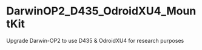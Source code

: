 # DarwinOP2_D435_OdroidXU4_MountKit
Upgrade Darwin-OP2 to use D435 &amp; OdroidXU4 for research purposes

